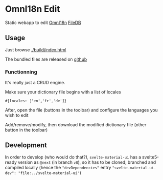 # OmnI18n Edit

Static webapp to edit [OmnI18n](https://www.npmjs.com/package/omni18n) [FileDB](https://github.com/emedware/omni18n/blob/main/docs/db.md#filedb)

## Usage

Just browse [./build/index.html](./build/index.html)

The bundled files are released on [github](https://github.com/eddow/omni18n-edit/releases)

### Functionning

It's really just a CRUD engine.

Make sure your dictionary file begins with a list of locales

```
#{locales: ['en','fr','de']}

```

After, open the file (buttons in the toolbar) and configure the languages you wish to edit

Add/remove/modify, then download the modified dictionary file (other button in the toolbar)

## Development

In order to develop (who would do that?), `svelte-material-ui` has a svelte5-ready version as `@next` (in branch `v8`), so it has to be cloned, branched and compiled locally (hence the `"devDependencies"` entry `"svelte-material-ui-dev": "file:../svelte-material-ui"`)
